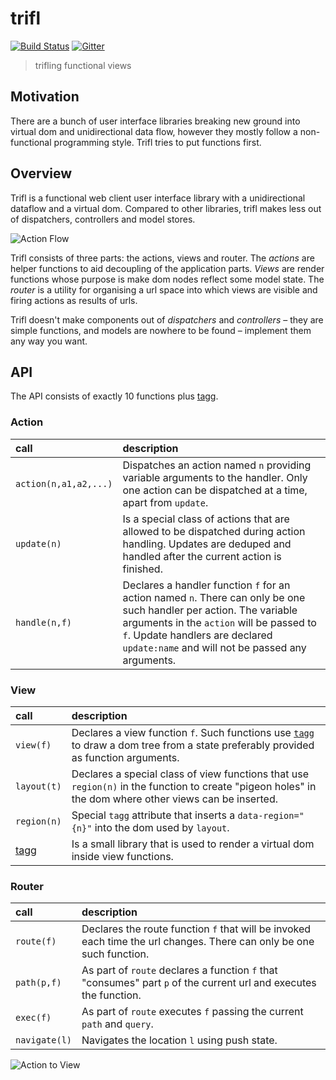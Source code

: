 trifl
=====

[![Build Status](https://travis-ci.org/algesten/trifl.svg)](https://travis-ci.org/algesten/trifl) [![Gitter](https://d378bf3rn661mp.cloudfront.net/gitter.svg)](https://gitter.im/algesten/trifl)

> trifling functional views

Motivation
----------

There are a bunch of user interface libraries breaking new ground into
virtual dom and unidirectional data flow, however they mostly follow a
non-functional programming style. Trifl tries to put functions first.

Overview
--------

Trifl is a functional web client user interface library with a
unidirectional dataflow and a virtual dom. Compared to other
libraries, trifl makes less out of dispatchers, controllers and model
stores.

![Action Flow](https://algesten.github.io/trifl/assets/trifl-flow.svg)

Trifl consists of three parts: the actions, views and router. The
*actions* are helper functions to aid decoupling of the application
parts. *Views* are render functions whose purpose is make dom nodes
reflect some model state. The *router* is a utility for organising a
url space into which views are visible and firing actions as results
of urls.

Trifl doesn't make components out of *dispatchers* and *controllers* –
they are simple functions, and models are nowhere to be found –
implement them any way you want.

API
---

The API consists of exactly 10 functions plus [tagg][tagg].

### Action

call                   | description
:----------------------|:-------------
`action(n,a1,a2,...)`  | Dispatches an action named `n` providing variable arguments to the handler. Only one action can be dispatched at a time, apart from `update`.
`update(n)`            | Is a special class of actions that are allowed to be dispatched during action handling. Updates are deduped and handled after the current action is finished.
`handle(n,f)`          | Declares a handler function `f` for an action named `n`. There can only be one such handler per action. The variable arguments in the `action` will be passed to `f`. Update handlers are declared `update:name` and will not be passed any arguments.

### View

call                   | description
:----------------------|:-------------
`view(f)`              | Declares a view function `f`. Such functions use [`tagg`][tagg] to draw a dom tree from a state preferably provided as function arguments.
`layout(t)`            | Declares a special class of view functions that use `region(n)` in the function to create "pigeon holes" in the dom where other views can be inserted.
`region(n)`            | Special `tagg` attribute that inserts a `data-region="{n}"` into the dom used by `layout`.
[tagg][tagg]           | Is a small library that is used to render a virtual dom inside view functions.

### Router

call                   | description
:----------------------|:-------------
`route(f)`             | Declares the route function `f` that will be invoked each time the url changes. There can only be one such function.
`path(p,f)`            | As part of `route` declares a function `f` that "consumes" part `p` of the current url and executes the function.
`exec(f)`              | As part of `route` executes `f` passing the current `path` and `query`.
`navigate(l)`          | Navigates the location `l` using push state.

![Action to View](https://algesten.github.io/trifl/assets/trifl-action2view.svg)

[tagg]: https://github.com/algesten/tagg
